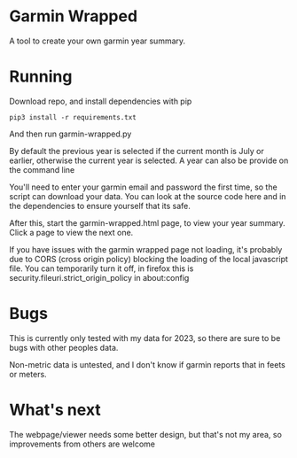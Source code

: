 # Garmin Wrapped
A tool to create your own garmin year summary.

# Running
Download repo, and install dependencies with pip
```
pip3 install -r requirements.txt
```

And then run garmin-wrapped.py

By default the previous year is selected if the current month is July or earlier, otherwise the current year is selected.
A year can also be provide on the command line

You'll need to enter your garmin email and password the first time, so the script can download your data.
You can look at the source code here and in the dependencies to ensure yourself that its safe.

After this, start the garmin-wrapped.html page, to view your year summary. Click a page to view the next one.

If you have issues with the garmin wrapped page not loading, it's probably due to CORS (cross origin policy) blocking the loading
of the local javascript file. You can temporarily turn it off, in firefox this is security.fileuri.strict_origin_policy in about:config

# Bugs
This is currently only tested with my data for 2023, so there are sure to be bugs with other peoples data.

Non-metric data is untested, and I don't know if garmin reports that in feets or meters.

# What's next
The webpage/viewer needs some better design, but that's not my area, so improvements from others are welcome
 

